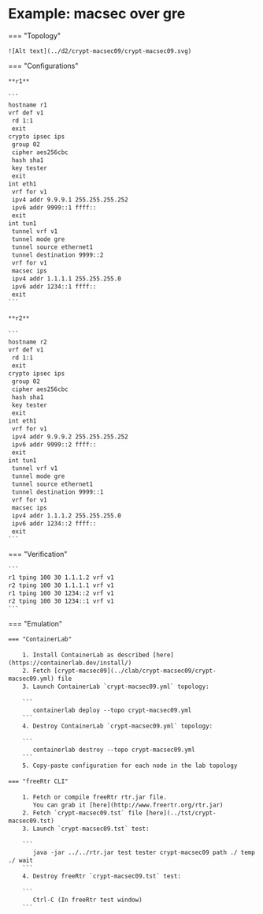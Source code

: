 # Example: macsec over gre

=== "Topology"

    ![Alt text](../d2/crypt-macsec09/crypt-macsec09.svg)

=== "Configurations"

    **r1**

    ```
    hostname r1
    vrf def v1
     rd 1:1
     exit
    crypto ipsec ips
     group 02
     cipher aes256cbc
     hash sha1
     key tester
     exit
    int eth1
     vrf for v1
     ipv4 addr 9.9.9.1 255.255.255.252
     ipv6 addr 9999::1 ffff::
     exit
    int tun1
     tunnel vrf v1
     tunnel mode gre
     tunnel source ethernet1
     tunnel destination 9999::2
     vrf for v1
     macsec ips
     ipv4 addr 1.1.1.1 255.255.255.0
     ipv6 addr 1234::1 ffff::
     exit
    ```

    **r2**

    ```
    hostname r2
    vrf def v1
     rd 1:1
     exit
    crypto ipsec ips
     group 02
     cipher aes256cbc
     hash sha1
     key tester
     exit
    int eth1
     vrf for v1
     ipv4 addr 9.9.9.2 255.255.255.252
     ipv6 addr 9999::2 ffff::
     exit
    int tun1
     tunnel vrf v1
     tunnel mode gre
     tunnel source ethernet1
     tunnel destination 9999::1
     vrf for v1
     macsec ips
     ipv4 addr 1.1.1.2 255.255.255.0
     ipv6 addr 1234::2 ffff::
     exit
    ```

=== "Verification"

    ```
    r1 tping 100 30 1.1.1.2 vrf v1
    r2 tping 100 30 1.1.1.1 vrf v1
    r1 tping 100 30 1234::2 vrf v1
    r2 tping 100 30 1234::1 vrf v1
    ```

=== "Emulation"

    === "ContainerLab"

        1. Install ContainerLab as described [here](https://containerlab.dev/install/)  
        2. Fetch [crypt-macsec09](../clab/crypt-macsec09/crypt-macsec09.yml) file  
        3. Launch ContainerLab `crypt-macsec09.yml` topology:  

        ```
           containerlab deploy --topo crypt-macsec09.yml  
        ```
        4. Destroy ContainerLab `crypt-macsec09.yml` topology:  

        ```
           containerlab destroy --topo crypt-macsec09.yml  
        ```
        5. Copy-paste configuration for each node in the lab topology

    === "freeRtr CLI"

        1. Fetch or compile freeRtr rtr.jar file.  
           You can grab it [here](http://www.freertr.org/rtr.jar)  
        2. Fetch `crypt-macsec09.tst` file [here](../tst/crypt-macsec09.tst)  
        3. Launch `crypt-macsec09.tst` test:  

        ```
           java -jar ../../rtr.jar test tester crypt-macsec09 path ./ temp ./ wait
        ```
        4. Destroy freeRtr `crypt-macsec09.tst` test:  

        ```
           Ctrl-C (In freeRtr test window)
        ```

